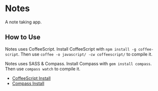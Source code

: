 Notes
=====

A note taking app.

## How to Use
Notes uses CoffeeScript. Install CoffeeScript with `npm install -g coffee-script`. Then use `coffee -o javascript/ -cw coffeescript/` to compile it.

Notes uses SASS & Compass. Install Compass with `gem install compass`. Then use `compass watch` to compile it.

- [CoffeeScript Install](http://coffeescript.org/#installation)
- [Compass Install](http://compass-style.org/install/)
